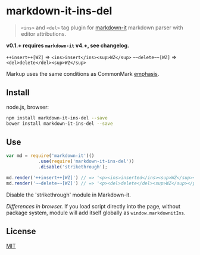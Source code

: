 # markdown-it-ins-del

> `<ins>` and `<del>` tag plugin for [markdown-it](https://github.com/markdown-it/markdown-it) markdown parser with editor attributions.

__v0.1.+ requires `markdown-it` v4.+, see changelog.__

`++insert++[WZ]` => `<ins>insert</ins><sup>WZ</sup>`
`~~delete~~[WZ]` => `<del>delete</del><sup>WZ</sup>`

Markup uses the same conditions as CommonMark [emphasis](http://spec.commonmark.org/0.15/#emphasis-and-strong-emphasis).


## Install

node.js, browser:

```bash
npm install markdown-it-ins-del --save
bower install markdown-it-ins-del --save
```

## Use

```js
var md = require('markdown-it')()
            .use(require('markdown-it-ins-del'))
            .disable('strikethrough');

md.render('++insert++[WZ]') // => '<p><ins>inserted</ins><sup>WZ</sup></p>'
md.render('~~delete~~[WZ]') // => '<p><del>delete</del><sup>WZ</sup></p>'
```

Disable the 'strikethrough' module in Markdown-it.

_Differences in browser._ If you load script directly into the page, without
package system, module will add itself globally as `window.markdownitIns`.


## License

[MIT](https://github.com/markdown-it/markdown-it-ins-del/blob/master/LICENSE)
